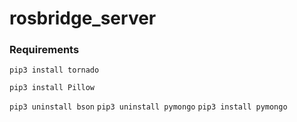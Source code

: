 rosbridge_server
===============

### Requirements 
`pip3 install tornado`

`pip3 install Pillow`

`pip3 uninstall bson`
`pip3 uninstall pymongo`
`pip3 install pymongo`